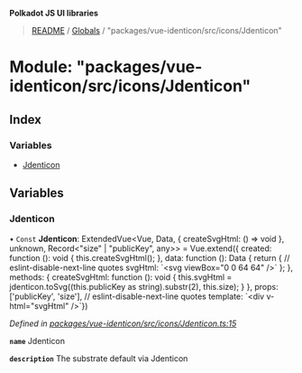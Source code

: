 **Polkadot JS UI libraries**

> [README](../README.md) / [Globals](../globals.md) / "packages/vue-identicon/src/icons/Jdenticon"

# Module: "packages/vue-identicon/src/icons/Jdenticon"

## Index

### Variables

* [Jdenticon](_packages_vue_identicon_src_icons_jdenticon_.md#jdenticon)

## Variables

### Jdenticon

• `Const` **Jdenticon**: ExtendedVue\<Vue, Data, { createSvgHtml: () => void  }, unknown, Record\<\"size\" \| \"publicKey\", any>> = Vue.extend({ created: function (): void { this.createSvgHtml(); }, data: function (): Data { return { // eslint-disable-next-line quotes svgHtml: \`\<svg viewBox="0 0 64 64" />\` }; }, methods: { createSvgHtml: function (): void { this.svgHtml = jdenticon.toSvg((this.publicKey as string).substr(2), this.size); } }, props: ['publicKey', 'size'], // eslint-disable-next-line quotes template: \`\<div v-html="svgHtml" />\`})

*Defined in [packages/vue-identicon/src/icons/Jdenticon.ts:15](https://github.com/polkadot-js/ui/blob/678d4dc5/packages/vue-identicon/src/icons/Jdenticon.ts#L15)*

**`name`** Jdenticon

**`description`** The substrate default via Jdenticon
